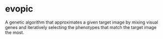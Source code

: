 evopic
======

A genetic algorithm that approximates a given target image by mixing visual genes and iteratively selecting the phenotypes that match the target image the most.
